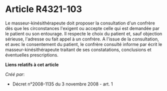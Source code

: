 # Article R4321-103

Le masseur-kinésithérapeute doit proposer la consultation d'un confrère dès que les circonstances l'exigent ou accepte celle
qui est demandée par le patient ou son entourage. Il respecte le choix du patient et, sauf objection sérieuse, l'adresse ou
fait appel à un confrère. A l'issue de la consultation, et avec le consentement du patient, le confrère consulté informe par
écrit le masseur-kinésithérapeute traitant de ses constatations, conclusions et éventuelles prescriptions.

**Liens relatifs à cet article**

_Créé par_:

  - Décret n°2008-1135 du 3 novembre 2008 - art. 1
